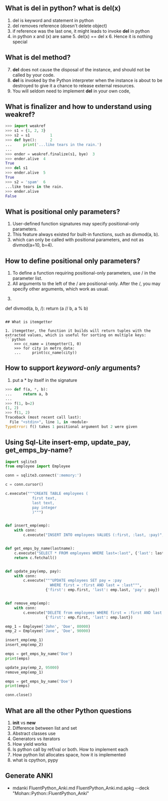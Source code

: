 ## What is del in python? what is del(x)

1. del is keyword and statement in python
2. del removes reference (doesn't delete object)
3. if reference was the last one, it might leads to invoke __del__ in python
4. in python x and (x) are same
   5. del(x) == del x
   6. Hence it is nothing special

## What is __del__ method?

7. __del__ does not cause the disposal of the instance, and should not be called by your code. 
8. __del__ is invoked by the Python interpreter when the instance is about to be destroyed to give it a chance to release external resources. 
9.  You will seldom need to implement __del__ in your own code, 

## What is finalizer and how to understand using weakref?

```python
>>> import weakref
>>> s1 = {1, 2, 3}
>>> s2 = s1         1
>>> def bye():      2
...     print('...like tears in the rain.')
...
>>> ender = weakref.finalize(s1, bye)  3
>>> ender.alive  4
True
>>> del s1
>>> ender.alive  5
True
>>> s2 = 'spam'  6
...like tears in the rain.
>>> ender.alive
False
```

## What is positional only parameters?

1. User-defined function signatures may specify positional-only parameters. 
2. This feature always existed for built-in functions, such as divmod(a, b).
3. which can only be called with positional parameters, and not as divmod(a=10, b=4).


## How to define positional only parameters?

1. To define a function requiring positional-only parameters, use / in the parameter list.
2. All arguments to the left of the / are positional-only. After the /, you may specify other arguments, which work as usual.
3. ```python
def divmod(a, b, /):
    return (a // b, a % b)
```

## What is itemgetter

1. itemgetter, the function it builds will return tuples with the extracted values, which is useful for sorting on multiple keys:
```python
    >>> cc_name = itemgetter(1, 0)
    >>> for city in metro_data:
    ...     print(cc_name(city))
```

## How to support *keyword-only* arguments?
1. put a * by itself in the signature
```python
>>> def f(a, *, b):
...     return a, b
...
>>> f(1, b=2)
(1, 2)
>>> f(1, 2)
Traceback (most recent call last):
  File "<stdin>", line 1, in <module>
TypeError: f() takes 1 positional argument but 2 were given
```

## Using Sql-Lite insert-emp, update_pay, get_emps_by-name?

```python
import sqlite3
from employee import Employee

conn = sqlite3.connect(':memory:')

c = conn.cursor()

c.execute("""CREATE TABLE employees (
            first text,
            last text,
            pay integer
            )""")


def insert_emp(emp):
    with conn:
        c.execute("INSERT INTO employees VALUES (:first, :last, :pay)", {'first': emp.first, 'last': emp.last, 'pay': emp.pay})


def get_emps_by_name(lastname):
    c.execute("SELECT * FROM employees WHERE last=:last", {'last': lastname})
    return c.fetchall()


def update_pay(emp, pay):
    with conn:
        c.execute("""UPDATE employees SET pay = :pay
                    WHERE first = :first AND last = :last""",
                  {'first': emp.first, 'last': emp.last, 'pay': pay})


def remove_emp(emp):
    with conn:
        c.execute("DELETE from employees WHERE first = :first AND last = :last",
                  {'first': emp.first, 'last': emp.last})

emp_1 = Employee('John', 'Doe', 80000)
emp_2 = Employee('Jane', 'Doe', 90000)

insert_emp(emp_1)
insert_emp(emp_2)

emps = get_emps_by_name('Doe')
print(emps)

update_pay(emp_2, 95000)
remove_emp(emp_1)

emps = get_emps_by_name('Doe')
print(emps)

conn.close()
```

## What are all the other Python questions
1.  __init__ vs __new__
1. Difference between list and set
1. Abstract classes use
1. Generators vs iterators
1. How yield works
1. Is python call by ref/val or both. How to implement each
1. How python list allocates space, how it is implemented
1. what is cpython, pypy

## Generate ANKI
* mdanki FluentPython_Anki.md FluentPython_Anki.md.apkg --deck "Mohan::Python::FluentPython_Anki"